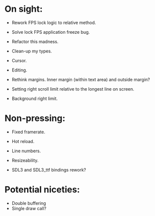 # On sight:

- Rework FPS lock logic to relative method.
- Solve lock FPS application freeze bug.
- Refactor this madness.
- Clean-up my types.

- Cursor.
- Editing.

- Rethink margins. Inner margin (within text area) and outside margin?
- Setting right scroll limit relative to the longest line on screen.
- Background right limit.


# Non-pressing:

- Fixed framerate.
- Hot reload.
- Line numbers.
- Resizeability.

- SDL3 and SDL3_ttf bindings rework?

# Potential niceties:

- Double buffering
- Single draw call?
